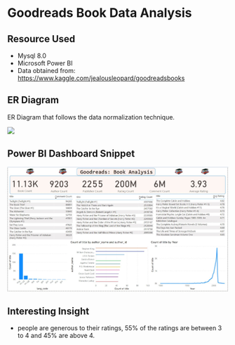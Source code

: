 # Goodreads Book Data Analysis


## Resource Used
- Mysql 8.0
- Microsoft Power BI
- Data obtained from: https://www.kaggle.com/jealousleopard/goodreadsbooks

## ER Diagram
ER Diagram that follows the data normalization technique.

<img src="https://github.com/JasonYao3/goodreads/blob/master/Goodreads%20ER%20diagram.png" >

## Power BI Dashboard Snippet
<img src= "https://github.com/JasonYao3/Goodreads_books/blob/master/PowerBI%20snippet.JPG">

## Interesting Insight
- people are generous to their ratings, 55% of the ratings are between 3 to 4 and 45% are above 4.
